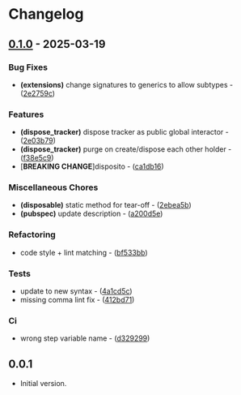 # Changelog

## [0.1.0](https://github.com/arxdeus/disposito/compare/v0.0.0..0.1.0) - 2025-03-19

### Bug Fixes

- **(extensions)** change signatures to generics to allow subtypes - ([2e2759c](https://github.com/arxdeus/disposito/commit/2e2759cf47b4c7b7a9941a8f9329d3c477732541))

### Features

- **(dispose_tracker)** dispose tracker as public global interactor - ([2e03b79](https://github.com/arxdeus/disposito/commit/2e03b79eaf447ea1efdd3b0ecdd1183d51e49806))
- **(dispose_tracker)** purge on create/dispose each other holder - ([f38e5c9](https://github.com/arxdeus/disposito/commit/f38e5c91488b54db900df2fb767bdcb087ef1cbc))
-  [**BREAKING CHANGE**]disposito - ([ca1db16](https://github.com/arxdeus/disposito/commit/ca1db16623904e79f7ddd2351066d8fe29157857))

### Miscellaneous Chores

- **(disposable)** static method for tear-off - ([2ebea5b](https://github.com/arxdeus/disposito/commit/2ebea5bff8b6623c99616ff57091b13dce8c4247))
- **(pubspec)** update description - ([a200d5e](https://github.com/arxdeus/disposito/commit/a200d5e0c20808282790365ec0d697194dc96e14))

### Refactoring

- code style + lint matching - ([bf533bb](https://github.com/arxdeus/disposito/commit/bf533bb064e6b6a549548a20cbdcf4dd3b7ac2cc))

### Tests

- update to new syntax - ([4a1cd5c](https://github.com/arxdeus/disposito/commit/4a1cd5cf4c80d7a9bb38f8901a2a68b0d3631335))
- missing comma lint fix - ([412bd71](https://github.com/arxdeus/disposito/commit/412bd716443fe9e82a1d4dc6b524448a82cd1e5c))

### Ci

- wrong step variable name - ([d329299](https://github.com/arxdeus/disposito/commit/d329299bb9b524bcefaa3e2f9d752023a2a28776))

## 0.0.1

- Initial version.
